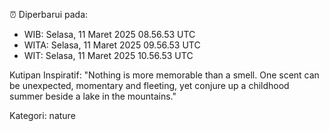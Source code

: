 ⏰ Diperbarui pada:
- WIB: Selasa, 11 Maret 2025 08.56.53 UTC
- WITA: Selasa, 11 Maret 2025 09.56.53 UTC
- WIT: Selasa, 11 Maret 2025 10.56.53 UTC

Kutipan Inspiratif:
"Nothing is more memorable than a smell. One scent can be unexpected, momentary and fleeting, yet conjure up a childhood summer beside a lake in the mountains."


Kategori: nature


